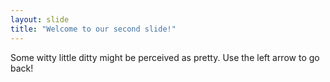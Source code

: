 ```yaml
---
layout: slide
title: "Welcome to our second slide!"
---
```

Some witty little ditty might be perceived as pretty.
Use the left arrow to go back!
